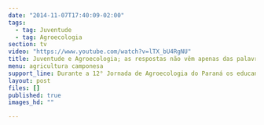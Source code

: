 ```yaml
---
date: "2014-11-07T17:40:09-02:00"
tags:
  - tag: Juventude
  - tag: Agroecologia
section: tv
video: "https://www.youtube.com/watch?v=lTX_bU4RgNU"
title: Juventude e Agroecologia; as respostas não vêm apenas das palavras
menu: agricultura camponesa
support_line: Durante a 12° Jornada de Agroecologia do Paraná os educandos da Turma Josué de Castro do CTMA perguntaram aos participantes a relação entre a Agroecologia e a Juventude.
layout: post
files: []
published: true
images_hd: ""

---
```


